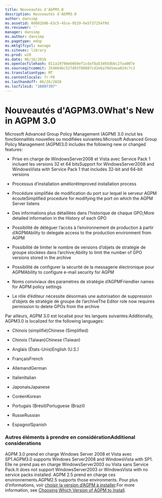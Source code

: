 ```yaml
---
title: Nouveautés d'AGPM3.0
description: Nouveautés d'AGPM3.0
author: dansimp
ms.assetid: 0d082b86-63c5-45ce-9529-6e5f37254f9d
ms.reviewer: ''
manager: dansimp
ms.author: dansimp
ms.pagetype: mdop
ms.mktglfcycl: manage
ms.sitesec: library
ms.prod: w10
ms.date: 06/16/2016
ms.openlocfilehash: 811a19798e6669ef1cdaf8a53493dbbc2faa007e
ms.sourcegitcommit: 354664bc527d93f80687cd2eba70d1eea024c7c3
ms.translationtype: MT
ms.contentlocale: fr-FR
ms.lasthandoff: 06/26/2020
ms.locfileid: "10807397"
---
```

# <span data-ttu-id="3054e-103">Nouveautés d'AGPM3.0</span><span class="sxs-lookup"><span data-stu-id="3054e-103">What's New in AGPM 3.0</span></span>


<span data-ttu-id="3054e-104">Microsoft Advanced Group Policy Management (AGPM) 3.0 inclut les fonctionnalités nouvelles ou modifiées suivantes:</span><span class="sxs-lookup"><span data-stu-id="3054e-104">Microsoft Advanced Group Policy Management (AGPM)3.0 includes the following new or changed features:</span></span>

-   <span data-ttu-id="3054e-105">Prise en charge de WindowsServer2008 et Vista avec Service Pack 1 incluant les versions 32 et 64 bits</span><span class="sxs-lookup"><span data-stu-id="3054e-105">Support for WindowsServer2008 and WindowsVista with Service Pack 1 that includes 32-bit and 64-bit versions</span></span>

-   <span data-ttu-id="3054e-106">Processus d’installation amélioré</span><span class="sxs-lookup"><span data-stu-id="3054e-106">Improved installation process</span></span>

-   <span data-ttu-id="3054e-107">Procédure simplifiée de modification du port sur lequel le serveur AGPM écoute</span><span class="sxs-lookup"><span data-stu-id="3054e-107">Simplified procedure for modifying the port on which the AGPM Server listens</span></span>

-   <span data-ttu-id="3054e-108">Des informations plus détaillées dans l’historique de chaque GPO;</span><span class="sxs-lookup"><span data-stu-id="3054e-108">More detailed information in the History of each GPO</span></span>

-   <span data-ttu-id="3054e-109">Possibilité de déléguer l’accès à l’environnement de production à partir d’AGPM</span><span class="sxs-lookup"><span data-stu-id="3054e-109">Ability to delegate access to the production environment from AGPM</span></span>

-   <span data-ttu-id="3054e-110">Possibilité de limiter le nombre de versions d’objets de stratégie de groupe stockées dans l’archive;</span><span class="sxs-lookup"><span data-stu-id="3054e-110">Ability to limit the number of GPO versions stored in the archive</span></span>

-   <span data-ttu-id="3054e-111">Possibilité de configurer la sécurité de la messagerie électronique pour AGPM</span><span class="sxs-lookup"><span data-stu-id="3054e-111">Ability to configure e-mail security for AGPM</span></span>

-   <span data-ttu-id="3054e-112">Noms conviviaux des paramètres de stratégie d’AGPM</span><span class="sxs-lookup"><span data-stu-id="3054e-112">Friendlier names for AGPM policy settings</span></span>

-   <span data-ttu-id="3054e-113">Le rôle d’éditeur nécessite désormais une autorisation de suppression d’objets de stratégie de groupe de l’archive</span><span class="sxs-lookup"><span data-stu-id="3054e-113">The Editor role now requires permission to delete GPOs from the archive</span></span>

<span data-ttu-id="3054e-114">Par ailleurs, AGPM 3.0 est localisé pour les langues suivantes:</span><span class="sxs-lookup"><span data-stu-id="3054e-114">Additionally, AGPM3.0 is localized for the following languages:</span></span>

-   <span data-ttu-id="3054e-115">Chinois (simplifié)</span><span class="sxs-lookup"><span data-stu-id="3054e-115">Chinese (Simplified)</span></span>

-   <span data-ttu-id="3054e-116">Chinois (Taïwan)</span><span class="sxs-lookup"><span data-stu-id="3054e-116">Chinese (Taiwan)</span></span>

-   <span data-ttu-id="3054e-117">Anglais (États-Unis)</span><span class="sxs-lookup"><span data-stu-id="3054e-117">English (U.S.)</span></span>

-   <span data-ttu-id="3054e-118">Français</span><span class="sxs-lookup"><span data-stu-id="3054e-118">French</span></span>

-   <span data-ttu-id="3054e-119">Allemand</span><span class="sxs-lookup"><span data-stu-id="3054e-119">German</span></span>

-   <span data-ttu-id="3054e-120">Italien</span><span class="sxs-lookup"><span data-stu-id="3054e-120">Italian</span></span>

-   <span data-ttu-id="3054e-121">Japonais</span><span class="sxs-lookup"><span data-stu-id="3054e-121">Japanese</span></span>

-   <span data-ttu-id="3054e-122">Coréen</span><span class="sxs-lookup"><span data-stu-id="3054e-122">Korean</span></span>

-   <span data-ttu-id="3054e-123">Portugais (Brésil)</span><span class="sxs-lookup"><span data-stu-id="3054e-123">Portuguese (Brazil)</span></span>

-   <span data-ttu-id="3054e-124">Russe</span><span class="sxs-lookup"><span data-stu-id="3054e-124">Russian</span></span>

-   <span data-ttu-id="3054e-125">Espagnol</span><span class="sxs-lookup"><span data-stu-id="3054e-125">Spanish</span></span>

### <span data-ttu-id="3054e-126">Autres éléments à prendre en considération</span><span class="sxs-lookup"><span data-stu-id="3054e-126">Additional considerations</span></span>

<span data-ttu-id="3054e-127">AGPM 3.0 prend en charge Windows Server 2008 et Vista avec SP1.</span><span class="sxs-lookup"><span data-stu-id="3054e-127">AGPM3.0 supports Windows Server2008 and WindowsVista with SP1.</span></span> <span data-ttu-id="3054e-128">Elle ne prend pas en charge WindowsServer2003 ou Vista sans Service Pack.</span><span class="sxs-lookup"><span data-stu-id="3054e-128">It does not support WindowsServer2003 or WindowsVista with no service packs installed.</span></span> <span data-ttu-id="3054e-129">AGPM 2.5 prend en charge ces environnements.</span><span class="sxs-lookup"><span data-stu-id="3054e-129">AGPM2.5 supports those environments.</span></span> <span data-ttu-id="3054e-130">Pour plus d’informations, voir [choisir la version d’AGPM à installer](choosing-which-version-of-agpm-to-install.md).</span><span class="sxs-lookup"><span data-stu-id="3054e-130">For more information, see [Choosing Which Version of AGPM to Install](choosing-which-version-of-agpm-to-install.md).</span></span>

 

 





